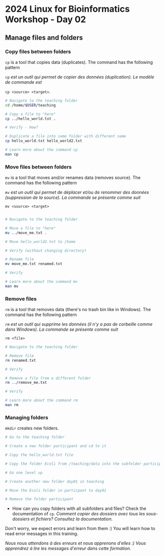 # 2024 Linux for Bioinformatics Workshop - Day 02

## Manage files and folders
### Copy files between folders
```cp``` is a tool that copies data (duplicates). The command has the following pattern 

```cp``` _est un outil qui permet de copier des données (duplication). Le modèle de commande est_ 

```cp <source> <target>```.

```bash
# Navigate to the teaching folder
cd /home/$USER/teaching

# Copy a file to "here"
cp ../hello_world.txt .

# Verify - How?

# Duplicate a file into same folder with different name
cp hello_world.txt hello_world2.txt

# Learn more about the command cp
man cp
```

### Move files between folders
```mv``` is a tool that moves and/or renames data (removes source). The command has the following pattern

```mv``` _est un outil qui permet de déplacer et/ou de renommer des données (suppression de la source). La commande se présente comme suit_

```mv <source> <target>```

```bash

# Navigate to the teaching folder

# Move a file to "here"
mv ../move_me.txt .

# Move hello_world2.txt to /home

# Verify (without changing directory)

# Rename file
mv move_me.txt renamed.txt

# Verify

# Learn more about the command mv
man mv
```

### Remove files
```rm``` is a tool that removes data (there's no trash bin like in Windows). The command has the following pattern

_```rm``` est un outil qui supprime les données (il n'y a pas de corbeille comme dans Windows). La commande se présente comme suit_

```rm <file>```

```bash
# Navigate to the teaching folder

# Remove file
rm renamed.txt

# Verify

# Remove a file from a different folder
rm ../remove_me.txt

# Verify

# Learn more about the command rm
man rm
```

### Managing folders
```mkdir``` creates new folders. 

```bash 
# Go to the teaching folder

# Create a new folder participant and cd to it

# Copy the hello_world.txt file

# Copy the folder Ecoli from /teaching/data into the subfolder participant

# Go one level up

# Create another new folder day01 in teaching

# Move the Ecoli folder in particpant to day01

# Remove the folder participant

```
* How can you copy folders with all subfolders and files? Check the documentation of `cp`. _Comment copier des dossiers avec tous les sous-dossiers et fichiers? Consultez la documentation._


Don't worry, we expect errors and learn from them :) You will learn how to read error messages in this training.  

_Nous nous attendons à des erreurs et nous apprenons d'elles :) Vous apprendrez à lire les messages d'erreur dans cette formation._



